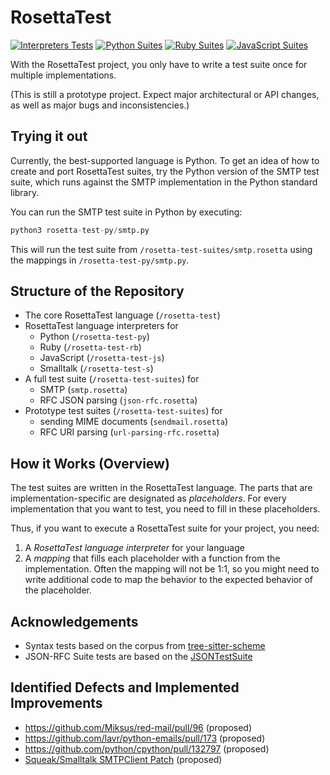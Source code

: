 # RosettaTest 
[![Interpreters Tests](https://github.com/codeZeilen/rosetta-test/actions/workflows/interpreter-tests.yml/badge.svg)](https://github.com/codeZeilen/rosetta-test/actions/workflows/interpreter-tests.yml)
[![Python Suites](https://github.com/codeZeilen/rosetta-test/actions/workflows/python-suites.yml/badge.svg)](https://github.com/codeZeilen/rosetta-test/actions/workflows/python-suites.yml)
[![Ruby Suites](https://github.com/codeZeilen/rosetta-test/actions/workflows/ruby-suites.yml/badge.svg)](https://github.com/codeZeilen/rosetta-test/actions/workflows/ruby-suites.yml)
[![JavaScript Suites](https://github.com/codeZeilen/rosetta-test/actions/workflows/javascript-suites.yml/badge.svg)](https://github.com/codeZeilen/rosetta-test/actions/workflows/javascript-suites.yml)

With the RosettaTest project, you only have to write a test suite once for multiple implementations.

(This is still a prototype project. Expect major architectural or API changes, as well as major bugs and inconsistencies.)

## Trying it out

Currently, the best-supported language is Python. To get an idea of how to create and port RosettaTest suites, try the Python version of the SMTP test suite, which runs against the SMTP implementation in the Python standard library.

You can run the SMTP test suite in Python by executing:

```Python
python3 rosetta-test-py/smtp.py
```

This will run the test suite from `/rosetta-test-suites/smtp.rosetta` using the mappings in `/rosetta-test-py/smtp.py`.


## Structure of the Repository

- The core RosettaTest language (`/rosetta-test`)
- RosettaTest language interpreters for 
  - Python (`/rosetta-test-py`) 
  - Ruby (`/rosetta-test-rb`)
  - JavaScript (`/rosetta-test-js`)
  - Smalltalk (`/rosetta-test-s`)
- A full test suite (`/rosetta-test-suites`) for 
  - SMTP (`smtp.rosetta`)
  - RFC JSON parsing (`json-rfc.rosetta`)
- Prototype test suites (`/rosetta-test-suites`) for 
  - sending MIME documents (`sendmail.rosetta`) 
  - RFC URI parsing (`url-parsing-rfc.rosetta`)


## How it Works (Overview)

The test suites are written in the RosettaTest language. The parts that are implementation-specific are designated as _placeholders_. For every implementation that you want to test, you need to fill in these placeholders.

Thus, if you want to execute a RosettaTest suite for your project, you need:

  1. A _RosettaTest language interpreter_ for your language
  2. A _mapping_ that fills each placeholder with a function from the implementation. Often the mapping will not be 1:1, so you might need to write additional code to map the behavior to the expected behavior of the placeholder.


## Acknowledgements
- Syntax tests based on the corpus from [tree-sitter-scheme](https://github.com/6cdh/tree-sitter-scheme)
- JSON-RFC Suite tests are based on the [JSONTestSuite](https://github.com/nst/JSONTestSuite)

## Identified Defects and Implemented Improvements
- https://github.com/Miksus/red-mail/pull/96 (proposed)
- https://github.com/lavr/python-emails/pull/173 (proposed)
- https://github.com/python/cpython/pull/132797 (proposed)
- [Squeak/Smalltalk SMTPClient Patch](http://lists.squeakfoundation.org/archives/list/squeak-dev@lists.squeakfoundation.org/message/7DI6KAGWZBRNJCZ4HIM7S2QY5A3L4OO3/) (proposed)
